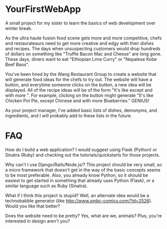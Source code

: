 YourFirstWebApp
===============

A small project for my sister to learn the basics of web development over winter break. 

As the ultra haute fusion food scene gets more and more competitive, chefs and restaurateaurs need to get more creative and edgy with their dishes and recipes. The days when unsuspecting customers would drop hundreds of dollars on something like "Truffle Bacon Mac and Cheese" are long gone. These days, diners want to eat "Ethiopian Lime Curry" or "Nepalese Kobe Beef Baos".

You've been hired by the Wang Restaurant Group to create a website that will generate food ideas for the chefs to try out. The website will have a button, and everytime someone clicks on the button, a new idea will be displayed. All of the recipe ideas will be of the form "It's like <dish> except <demonym> and with more <ingredient>". For example, clicking on the button might generate "It's like Chicken Pot Pie, except Chinese and with more Blueberries." GENIUS!

As your project manager, I've added basic lists of dishes, demonyms, and ingredients, and I will probably add to these lists in the future.

FAQ
============
How do I build a web application? 
I would suggest using Flask (Python) or Sinatra (Ruby) and checking out the tutorials/quickstarts for those projects.

Why can't I use Django/Rails/Node.js/<insert framework here>?
This project should be very small, so a micro framework that doesn't get in the way of the basic concepts seems to be most preferable. Also, you already know Python, so it should be easiest to get started in something that already uses Python (Flask), or a similar language such as Ruby (Sinatra).

What if I think this project is stupid?
Well, an alternate idea would be a technobabble generator (like http://www.smbc-comics.com/?id=2526). Would you like that better?

Does the website need to be pretty?
Yes, what are we, animals? Plus, you're interested in design aren't you?
